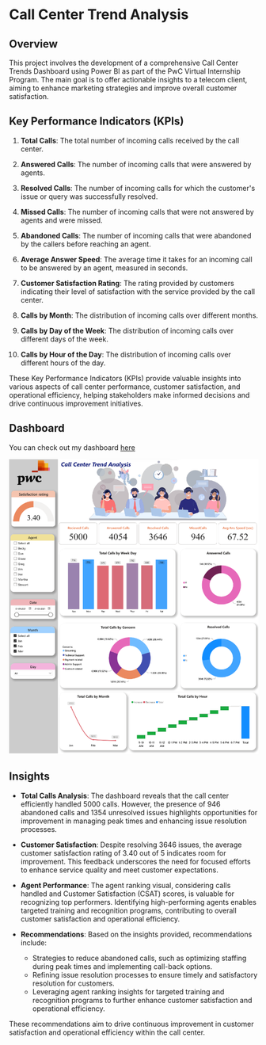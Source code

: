 # Call Center Trend Analysis

## Overview
This project involves the development of a comprehensive Call Center Trends Dashboard using Power BI as part of the PwC Virtual Internship Program. The main goal is to offer actionable insights to a telecom client, aiming to enhance marketing strategies and improve overall customer satisfaction.

## Key Performance Indicators (KPIs)

1. **Total Calls**: The total number of incoming calls received by the call center.
   
2. **Answered Calls**: The number of incoming calls that were answered by agents.

3. **Resolved Calls**: The number of incoming calls for which the customer's issue or query was successfully resolved.

4. **Missed Calls**: The number of incoming calls that were not answered by agents and were missed.

5. **Abandoned Calls**: The number of incoming calls that were abandoned by the callers before reaching an agent.

6. **Average Answer Speed**: The average time it takes for an incoming call to be answered by an agent, measured in seconds.

7. **Customer Satisfaction Rating**: The rating provided by customers indicating their level of satisfaction with the service provided by the call center.

8. **Calls by Month**: The distribution of incoming calls over different months.

9. **Calls by Day of the Week**: The distribution of incoming calls over different days of the week.

10. **Calls by Hour of the Day**: The distribution of incoming calls over different hours of the day.

These Key Performance Indicators (KPIs) provide valuable insights into various aspects of call center performance, customer satisfaction, and operational efficiency, helping stakeholders make informed decisions and drive continuous improvement initiatives.

## Dashboard
You can check out my dashboard [here](https://app.fabric.microsoft.com/view?r=eyJrIjoiN2UyMTM1YTQtMmFjOS00YjM3LWFiNjgtZDkzYWNlMjRhY2Y1IiwidCI6ImRmODY3OWNkLWE4MGUtNDVkOC05OWFjLWM4M2VkN2ZmOTVhMCJ9)

![](https://github.com/Shaishta-Anjum/PwC-Call-Center-Trend-Analysis/blob/main/Call%20Center%20Dashboard.png)

## Insights

- **Total Calls Analysis**: The dashboard reveals that the call center efficiently handled 5000 calls. However, the presence of 946 abandoned calls and 1354 unresolved issues highlights opportunities for improvement in managing peak times and enhancing issue resolution processes.
  
- **Customer Satisfaction**: Despite resolving 3646 issues, the average customer satisfaction rating of 3.40 out of 5 indicates room for improvement. This feedback underscores the need for focused efforts to enhance service quality and meet customer expectations.

- **Agent Performance**: The agent ranking visual, considering calls handled and Customer Satisfaction (CSAT) scores, is valuable for recognizing top performers. Identifying high-performing agents enables targeted training and recognition programs, contributing to overall customer satisfaction and operational efficiency.

- **Recommendations**: Based on the insights provided, recommendations include:
    - Strategies to reduce abandoned calls, such as optimizing staffing during peak times and implementing call-back options.
    - Refining issue resolution processes to ensure timely and satisfactory resolution for customers.
    - Leveraging agent ranking insights for targeted training and recognition programs to further enhance customer satisfaction and operational efficiency.

These recommendations aim to drive continuous improvement in customer satisfaction and operational efficiency within the call center.
